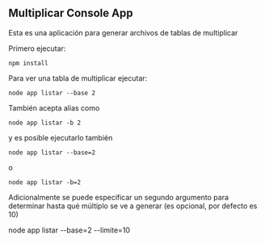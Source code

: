 ## Multiplicar Console App

Esta es una aplicación para generar archivos de tablas de multiplicar

Primero ejecutar:

``npm install``

Para ver una tabla de multiplicar ejecutar:

``node app listar --base 2``

También acepta alias como

``node app listar -b 2``

y es posible ejecutarlo también

``node app listar --base=2``

o

``node app listar -b=2``



Adicionalmente se puede especificar un segundo argumento para determinar hasta qué múltiplo se ve a generar (es opcional, por defecto es 10)

node app listar --base=2 --limite=10


